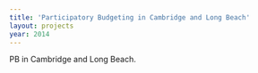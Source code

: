 ```yaml
---
title: 'Participatory Budgeting in Cambridge and Long Beach'
layout: projects
year: 2014
---
```


PB in Cambridge and Long Beach.
